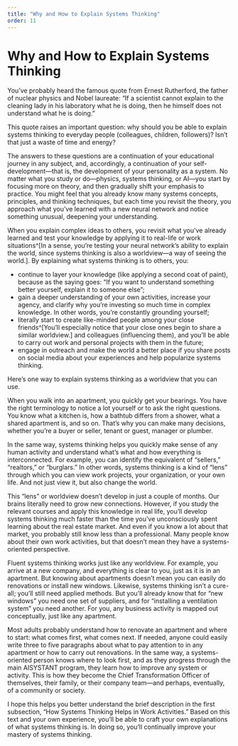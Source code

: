 ```yaml
---
title: "Why and How to Explain Systems Thinking"
order: 11
---
```


# Why and How to Explain Systems Thinking

You’ve probably heard the famous quote from Ernest Rutherford, the father of nuclear physics and Nobel laureate: “If a scientist cannot explain to the cleaning lady in his laboratory what he is doing, then he himself does not understand what he is doing.”

This quote raises an important question: why should you be able to explain systems thinking to everyday people (colleagues, children, followers)? Isn’t that just a waste of time and energy?

The answers to these questions are a continuation of your educational journey in any subject, and, accordingly, a continuation of your self-development—that is, the development of your personality as a system. No matter what you study or do—physics, systems thinking, or AI—you start by focusing more on theory, and then gradually shift your emphasis to practice. You might feel that you already know many systems concepts, principles, and thinking techniques, but each time you revisit the theory, you approach what you’ve learned with a new neural network and notice something unusual, deepening your understanding.

When you explain complex ideas to others, you revisit what you’ve already learned and test your knowledge by applying it to real-life or work situations^[In a sense, you’re testing your neural network’s ability to explain the world, since systems thinking is also a worldview—a way of seeing the world.]. By explaining what systems thinking is to others, you:

* continue to layer your knowledge (like applying a second coat of paint), because as the saying goes: “If you want to understand something better yourself, explain it to someone else”;
* gain a deeper understanding of your own activities, increase your agency, and clarify why you’re investing so much time in complex knowledge. In other words, you’re constantly grounding yourself;
* literally start to create like-minded people among your close friends^[You’ll especially notice that your close ones begin to share a similar worldview.] and colleagues (influencing them), and you’ll be able to carry out work and personal projects with them in the future;
* engage in outreach and make the world a better place if you share posts on social media about your experiences and help popularize systems thinking.

Here’s one way to explain systems thinking as a worldview that you can use.

When you walk into an apartment, you quickly get your bearings. You have the right terminology to notice a lot yourself or to ask the right questions. You know what a kitchen is, how a bathtub differs from a shower, what a shared apartment is, and so on. That’s why you can make many decisions, whether you’re a buyer or seller, tenant or guest, manager or plumber.

In the same way, systems thinking helps you quickly make sense of any human activity and understand what’s what and how everything is interconnected. For example, you can identify the equivalent of “sellers,” “realtors,” or “burglars.” In other words, systems thinking is a kind of “lens” through which you can view work projects, your organization, or your own life. And not just view it, but also change the world.

This “lens” or worldview doesn’t develop in just a couple of months. Our brains literally need to grow new connections. However, if you study the relevant courses and apply this knowledge in real life, you’ll develop systems thinking much faster than the time you’ve unconsciously spent learning about the real estate market. And even if you know a lot about that market, you probably still know less than a professional. Many people know about their own work activities, but that doesn’t mean they have a systems-oriented perspective.

Fluent systems thinking works just like any worldview. For example, you arrive at a new company, and everything is clear to you, just as it is in an apartment. But knowing about apartments doesn’t mean you can easily do renovations or install new windows. Likewise, systems thinking isn’t a cure-all; you’ll still need applied methods. But you’ll already know that for “new windows” you need one set of suppliers, and for “installing a ventilation system” you need another. For you, any business activity is mapped out conceptually, just like any apartment.

Most adults probably understand how to renovate an apartment and where to start: what comes first, what comes next. If needed, anyone could easily write three to five paragraphs about what to pay attention to in any apartment or how to carry out renovations. In the same way, a systems-oriented person knows where to look first, and as they progress through the main AISYSTANT program, they learn how to improve any system or activity. This is how they become the Chief Transformation Officer of themselves, their family, or their company team—and perhaps, eventually, of a community or society.

I hope this helps you better understand the brief description in the first subsection, “How Systems Thinking Helps in Work Activities.” Based on this text and your own experience, you’ll be able to craft your own explanations of what systems thinking is. In doing so, you’ll continually improve your mastery of systems thinking.